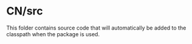 # CN/src

This folder contains source code that will automatically be added to the classpath when
the package is used.
